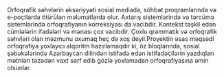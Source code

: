 Orfoqrafik səhvlərin əksəriyyəti sosial mediada, söhbət proqramlarında və e-poçtlarda ötürülən məlumatlarda olur. Axtarış sistemlərində və tərcümə sistemlərində orfoqrafiyanın korreksiyası da vacibdir. Kontekst təşkil edən cümlələrin ifadələri və mənası çox vacibdir. Çoxlu qrammatik və orfoqrafik səhvləri olan məzmunu oxumaq heç də xoş deyil.Proyektin əsas məqsədi orfoqrafiya yoxlayıcı alqoritm hazırlamaqdır ki, öz bloqlarında, sosial şəbəkələrində Azərbaycan dilindən istifadə edən istifadəçilərin yazdıqları mətnləri təzədən vaxt sərf edib gözlə yoxlamadan orfoqrafiyasına əmin olsunlar.